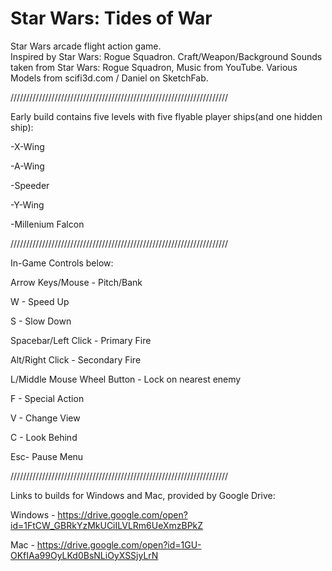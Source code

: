# Star Wars: Tides of War
Star Wars arcade flight action game.  
Inspired by Star Wars: Rogue Squadron.
Craft/Weapon/Background Sounds taken from Star Wars: Rogue Squadron, Music from YouTube.
Various Models from scifi3d.com / Daniel on SketchFab.

/////////////////////////////////////////////////////////////////////

Early build contains five levels with five flyable player ships(and one hidden ship):

-X-Wing

-A-Wing

-Speeder

-Y-Wing

-Millenium Falcon



/////////////////////////////////////////////////////////////////////

In-Game Controls below:


Arrow Keys/Mouse - Pitch/Bank

W - Speed Up

S - Slow Down

Spacebar/Left Click - Primary Fire

Alt/Right Click - Secondary Fire

L/Middle Mouse Wheel Button - Lock on nearest enemy

F - Special Action

V - Change View

C - Look Behind

Esc- Pause Menu



/////////////////////////////////////////////////////////////////////

Links to builds for Windows and Mac, provided by Google Drive:

Windows - https://drive.google.com/open?id=1FtCW_GBRkYzMkUCiILVLRm6UeXmzBPkZ

Mac - https://drive.google.com/open?id=1GU-OKfIAa99OyLKd0BsNLiOyXSSjyLrN
